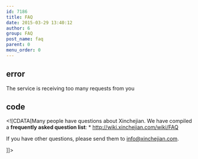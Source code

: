 ```yaml
---
id: 7186
title: FAQ
date: 2015-03-29 13:40:12
author: 6
group: FAQ
post_name: faq
parent: 0
menu_order: 0
---
```


## error
The service is receiving too many requests from you

## code
 <!\[CDATA\[Many people have questions about Xinchejian. We have compiled a **frequently asked question list**: \* <http://wiki.xinchejian.com/wiki/FAQ>   
  
If you have other questions, please send them to info@xinchejian.com.  
  
  
\]\]> 
